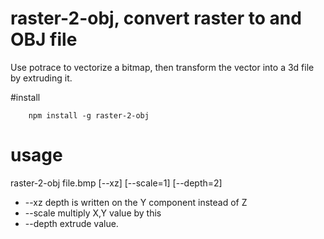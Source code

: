 # raster-2-obj, convert raster to and OBJ file
Use potrace to vectorize a bitmap, then transform the vector into a 3d file by extruding it.

#install
```
	npm install -g raster-2-obj
```

# usage
raster-2-obj file.bmp [--xz] [--scale=1] [--depth=2]
* --xz depth is written on the Y component instead of Z
* --scale multiply X,Y value by this
* --depth extrude value. 